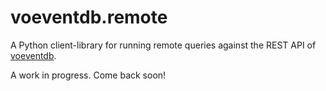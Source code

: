 # voeventdb.remote

A Python client-library for running remote queries against the REST API
of [voeventdb](https://github.com/timstaley/voeventdb).

A work in progress. Come back soon!